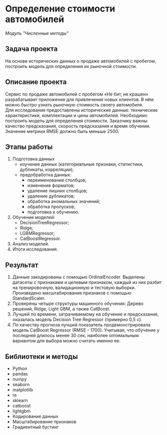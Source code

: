 # Определение стоимости автомобилей

_Модуль "Численные методы"_


## Задача проекта

На основе исторических данных о продаже автомобилей с пробегом, построить модель для определения их рыночной стоимости.


## Описание проекта

Сервис по продаже автомобилей с пробегом «Не бит, не крашен» разрабатывает приложение для привлечения новых клиентов. В нём можно быстро узнать рыночную стоимость своего автомобиля.  
Для исследования предоставлены исторические данные: технические характеристики, комплектации и цены автомобилей. 
Необходимо построить модель для определения стоимости. Заказчику важны: качество предсказания, скорость предсказания и время обучения. Значение метрики RMSE должно быть меньше 2500.


## Этапы работы

1.  Подготовка данных
    - изучение данных (категориальные признаки, статистики, дубликаты, корреляции);
    - предобработка данных:
      * переименование столбцов;
      * изменение форматов;
      * удаление лишних столбцов;
      * удаление дубликатов;
      * обработка аномальных значений;
      * обработка пропусков;
      * подготовка к обучению.
2.  Обучение моделей:
    - DecisionTreeRegressor;
    - Ridge;
    - LGBMRegressor;
    - CatBoostRegressor.
3.  Анализ моделей.
4.  Итоги исследования.


## Результат

1. Данные закодированы с помощью OrdinalEncoder. Выделены датасеты с признаками и целевым признаком, каждый из них разбит на тренировочную, валидационную и тестовую выборки. Произведено масштабирование признаков с помощью StandardScaler. 
2. Проверены четыре структуры машинного обучения: Дерево решений, Ridge, Light GBM, а также CatBoost. 
3. Лучшей по времени, затрачиваемому на обучение и предсказание, оказалась модель Decision Tree Regressor (примерно 0,5 с).
4. По качеству прогноза лучший показатель продемонстрировала модель CatBoost Regressor (RMSE - 1700). Учитывая, что обучение у последней длилось менее 30 сек, наиболее оптимальным вариантом для выбора можно считать именно ее.


## Библиотеки и методы

- Python
- pandas
- numpy
- seaborn
- matplotlib
- re
- sklearn
- catboost
- lightgbm
- Кодирование данных
- Масштабирование признаков
- Градиентный бустинг
